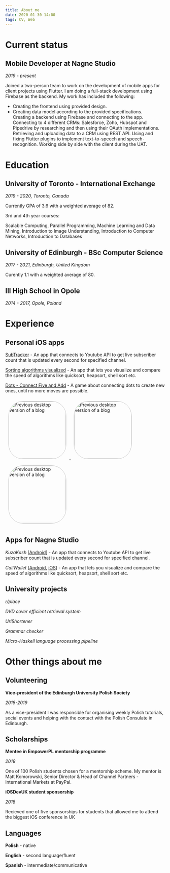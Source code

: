 ```yaml
---
title: About me
date: 2020-01-30 14:00
tags: CV, Web
---
```


# Current status

## Mobile Developer at Nagne Studio

*2019 - present*

Joined a two-person team to work on the development of mobile apps for client projects using Flutter. I am doing a full-stack development using Firebase as the backend. My work has included the following:

- Creating the frontend using provided design.  
- Creating data model according to the provided specifications.  
Creating a backend using Firebase and connecting to the app.  
Connecting to 4 different CRMs: Salesforce, Zoho, Hubspot and Pipedrive by researching and then using their OAuth implementations.
Retrieving and uploading data to a CRM using REST API.
Using and fixing Flutter plugins to implement text-to-speech and speech-recognition.
Working side by side with the client during the UAT.

# Education

## University of Toronto - International Exchange

*2019 - 2020, Toronto, Canada*

Currently GPA of 3.6 with a weighted average of 82.

3rd and 4th year courses:

Scalable Computing, Parallel Programming, Machine Learning and Data Mining, Introduction to Image Understanding, Introduction to Computer Networks, Introduction to Databases


## University of Edinburgh - BSc Computer Science

*2017 - 2021, Edinburgh, United Kingdom*

Curently 1.1 with a weighted average of 80.

## III High School in Opole

*2014 - 2017, Opole, Poland*

# Experience

## Personal iOS apps

[SubTracker](https://apps.apple.com/us/app/subtracker-live-sub-count/id1156805104) - An app that connects to Youtube API to get live subscriber count that is updated every second for specified channel.

[Sorting algorithms visualized](https://apps.apple.com/us/app/sorting-algorithms-visualised/id1454959670) -  An app that lets you visualize and compare the speed of algorithms like quicksort, heapsort, shell sort etc.

[Dots - Connect Five and Add](https://apps.apple.com/us/app/dots-connect-five-and-add/id1351455840) -  A game about connecting dots to create new ones, until no more moves are possible.

<a href="https://apps.apple.com/us/app/subtracker-live-sub-count/id1156805104">
  <img src="https://is2-ssl.mzstatic.com/image/thumb/Purple128/v4/1e/5a/f2/1e5af2de-28c2-d598-6614-9072c9de7284/AppIcon-1x_U007emarketing-0-0-GLES2_U002c0-512MB-sRGB-0-0-0-85-220-0-0-0-6.png/314x0w.jpg" alt="Previous desktop version of a blog" width="180" style="border-radius:25%; margin:10px; border: 1px solid #bfbfbf;"/>
</a>
<a href="https://apps.apple.com/us/app/sorting-algorithms-visualised/id1454959670">
<img src="https://is3-ssl.mzstatic.com/image/thumb/Purple114/v4/2b/e2/1c/2be21c23-26fc-502b-91e7-b4cd35d2838a/AppIcon-0-1x_U007emarketing-0-0-GLES2_U002c0-512MB-sRGB-0-0-0-85-220-0-0-0-7.png/314x0w.jpg" alt="Previous desktop version of a blog" width="180" style="border-radius:25%; margin:10px; border: 1px solid #bfbfbf;"/>
</a>
<a href="https://apps.apple.com/us/app/dots-connect-five-and-add/id1351455840">
<img src="https://is3-ssl.mzstatic.com/image/thumb/Purple128/v4/6a/25/7e/6a257eda-edbe-1a04-b983-dd7f340025a0/AppIcon-1x_U007emarketing-0-0-GLES2_U002c0-512MB-sRGB-0-0-0-85-220-0-0-0-6.png/314x0w.jpg" alt="Previous desktop version of a blog" width="180" style="border-radius:25%; margin:10px; border: 1px solid #bfbfbf;"/>
</a>


## Apps for Nagne Studio

*KuzaKash* [[Android](https://apps.apple.com/us/app/subtracker-live-sub-count/id1156805104)] - An app that connects to Youtube API to get live subscriber count that is updated every second for specified channel.

*CallWallet* [[Android](https://play.google.com/store/apps/details?id=com.callwallet.app),  [iOS](https://apps.apple.com/jm/app/callwallet-making-crm-mobile/id1471343945)] -  An app that lets you visualize and compare the speed of algorithms like quicksort, heapsort, shell sort etc.

## University projects

*r/place*

*DVD cover efficient retrieval system*

*UrlShortener*

*Grammar checker*

*Micro-Haskell language processing pipeline*

# Other things about me

## Volunteering 

**Vice-president of the Edinburgh University Polish Society**

*2018-2019*

As a vice-president I was responsible for organising weekly Polish tutorials, social events and helping with the contact with the Polish Consulate in Edinburgh.

## Scholarships

**Mentee in EmpowerPL mentorship programme**

*2019*

One of 100 Polish students chosen for a mentorship scheme. My mentor is Matt Komorowski, Senior Director & Head of Channel Partners - International Markets at PayPal.

**iOSDevUK student sponsorship**

*2018*

Recieved one of five sponsorships for students that allowed me to attend the biggest iOS conference in UK

## Languages

**Polish** - native

**English** - second language/fluent

**Spanish** - intermediate/communicative



